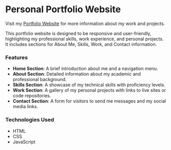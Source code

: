 # Personal Portfolio Website
Visit my [Portfolio Website](https://tikii0617.github.io/) for more information about my work and projects.

This portfolio website is designed to be responsive and user-friendly, highlighting my professional skills, work experience, and personal projects. It includes sections for About Me, Skills, Work, and Contact information.

### Features

- **Home Section**: A brief introduction about me and a navigation menu.
- **About Section**: Detailed information about my academic and professional background.
- **Skills Section**: A showcase of my technical skills with proficiency levels.
- **Work Section**: A gallery of my personal projects with links to live sites or code repositories.
- **Contact Section**: A form for visitors to send me messages and my social media links.

### Technologies Used

- HTML
- CSS
- JavaScript

